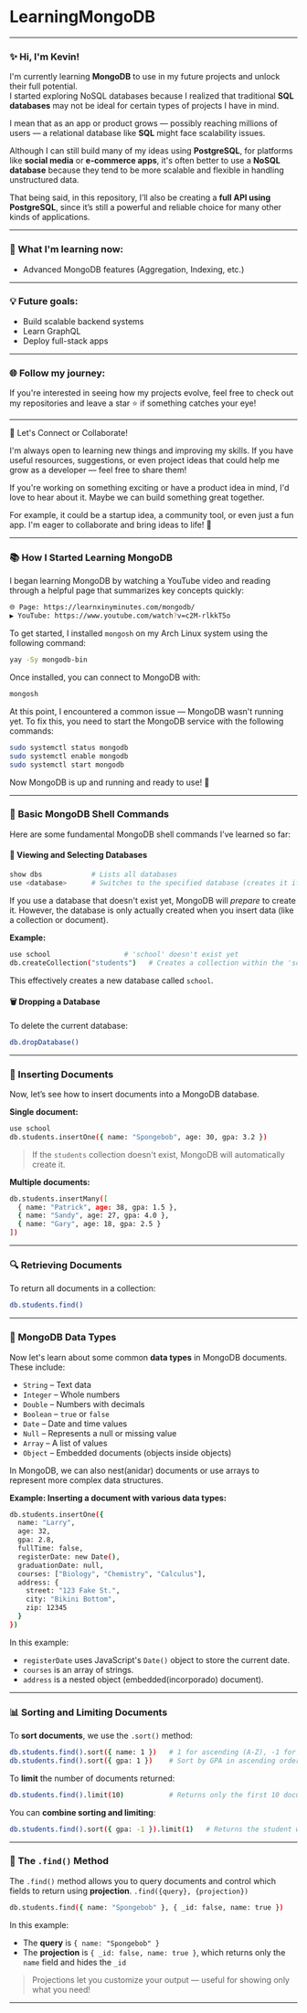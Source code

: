 # LearningMongoDB


---

### ✨ Hi, I'm Kevin!

I'm currently learning **MongoDB** to use in my future projects and unlock their full potential.\
I started exploring NoSQL databases because I realized that traditional **SQL databases** may not be ideal for certain types of projects I have in mind.

I mean that as an app or product grows — possibly reaching millions of users — a relational database like **SQL** might face scalability issues.

Although I can still build many of my ideas using **PostgreSQL**, for platforms like **social media** or **e-commerce apps**, it's often better to use a **NoSQL database** because they tend to be more scalable and flexible in handling unstructured data.

That being said, in this repository, I’ll also be creating a **full API using PostgreSQL**, since it’s still a powerful and reliable choice for many other kinds of applications.

---

### 🧠 What I'm learning now:

- Advanced MongoDB features (Aggregation, Indexing, etc.)

---

### 💡 Future goals:

- Build scalable backend systems
- Learn GraphQL
- Deploy full-stack apps

---

### 🌐 Follow my journey:

If you're interested in seeing how my projects evolve, feel free to check out my repositories and leave a star ⭐ if something catches your eye!

---

🚀 Let's Connect or Collaborate!

I'm always open to learning new things and improving my skills. If you have useful resources, suggestions, or even project ideas that could help me grow as a developer — feel free to share them!

If you're working on something exciting or have a product idea in mind, I'd love to hear about it. Maybe we can build something great together.

For example, it could be a startup idea, a community tool, or even just a fun app. I'm eager to collaborate and bring ideas to life! 👀


--- 

### 📚 How I Started Learning MongoDB

I began learning MongoDB by watching a YouTube video and reading through a helpful page that summarizes key concepts quickly:

```bash
🌐 Page: https://learnxinyminutes.com/mongodb/
▶️ YouTube: https://www.youtube.com/watch?v=c2M-rlkkT5o
```

To get started, I installed `mongosh` on my Arch Linux system using the following command:

```bash
yay -Sy mongodb-bin
```

Once installed, you can connect to MongoDB with:

```bash
mongosh
```

At this point, I encountered a common issue — MongoDB wasn't running yet. To fix this, you need to start the MongoDB service with the following commands:

```bash
sudo systemctl status mongodb
sudo systemctl enable mongodb
sudo systemctl start mongodb
```

Now MongoDB is up and running and ready to use! 🚀

---

### 🧪 Basic MongoDB Shell Commands

Here are some fundamental MongoDB shell commands I’ve learned so far:

#### 📂 Viewing and Selecting Databases

```bash
show dbs            # Lists all databases
use <database>      # Switches to the specified database (creates it if it doesn't exist)
```

If you use a database that doesn't exist yet, MongoDB will *prepare* to create it. However, the database is only actually created when you insert data (like a collection or document).

**Example:**

```bash
use school                  # 'school' doesn't exist yet
db.createCollection("students")   # Creates a collection within the 'school' database
```

This effectively creates a new database called `school`.

#### 🗑️ Dropping a Database

To delete the current database:

```bash
db.dropDatabase()
```

---

### 📝 Inserting Documents

Now, let’s see how to insert documents into a MongoDB database.

**Single document:**

```bash
use school
db.students.insertOne({ name: "Spongebob", age: 30, gpa: 3.2 })
```

> If the `students` collection doesn't exist, MongoDB will automatically create it.

**Multiple documents:**

```bash
db.students.insertMany([
  { name: "Patrick", age: 38, gpa: 1.5 },
  { name: "Sandy", age: 27, gpa: 4.0 },
  { name: "Gary", age: 18, gpa: 2.5 }
])
```

---

### 🔍 Retrieving Documents

To return all documents in a collection:

```bash
db.students.find()
```
---

### 🧬 MongoDB Data Types

Now let's learn about some common **data types** in MongoDB documents. These include:

- `String` – Text data
- `Integer` – Whole numbers
- `Double` – Numbers with decimals
- `Boolean` – `true` or `false`
- `Date` – Date and time values
- `Null` – Represents a null or missing value
- `Array` – A list of values
- `Object` – Embedded documents (objects inside objects)

In MongoDB, we can also nest(anidar) documents or use arrays to represent more complex data structures.

**Example: Inserting a document with various data types:**

```bash
db.students.insertOne({
  name: "Larry",
  age: 32,
  gpa: 2.8,
  fullTime: false,
  registerDate: new Date(),
  graduationDate: null,
  courses: ["Biology", "Chemistry", "Calculus"],
  address: {
    street: "123 Fake St.",
    city: "Bikini Bottom",
    zip: 12345
  }
})
```

In this example:
- `registerDate` uses JavaScript's `Date()` object to store the current date.
- `courses` is an array of strings.
- `address` is a nested object (embedded(incorporado) document).

---

### 📊 Sorting and Limiting Documents

To **sort documents**, we use the `.sort()` method:

```bash
db.students.find().sort({ name: 1 })   # 1 for ascending (A-Z), -1 for descending (Z-A)
db.students.find().sort({ gpa: 1 })    # Sort by GPA in ascending order
```

To **limit** the number of documents returned:

```bash
db.students.find().limit(10)           # Returns only the first 10 documents
```

You can **combine sorting and limiting**:

```bash
db.students.find().sort({ gpa: -1 }).limit(1)   # Returns the student with the highest GPA
```

---

### 🔎 The `.find()` Method

The `.find()` method allows you to query documents and control which fields to return using **projection**.
`.find({query}, {projection})`

```bash
db.students.find({ name: "Spongebob" }, { _id: false, name: true })
```

In this example:
- The **query** is `{ name: "Spongebob" }`
- The **projection** is `{ _id: false, name: true }`, which returns only the `name` field and hides the `_id`

> Projections let you customize your output — useful for showing only what you need!

---
